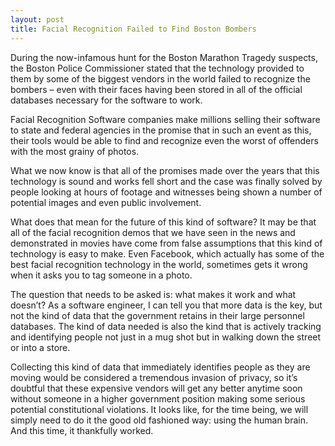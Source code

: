 ```yaml
---
layout: post
title: Facial Recognition Failed to Find Boston Bombers
---
```


During the now-infamous hunt for the Boston Marathon Tragedy suspects, the Boston Police Commissioner stated that the technology provided to them by some of the biggest vendors in the world failed to recognize the bombers – even with their faces having been stored in all of the official databases necessary for the software to work.

Facial Recognition Software companies make millions selling their software to state and federal agencies in the promise that in such an event as this, their tools would be able to find and recognize even the worst of offenders with the most grainy of photos.

What we now know is that all of the promises made over the years that this technology is sound and works fell short and the case was finally solved by people looking at hours of footage and witnesses being shown a number of potential images and even public involvement.

What does that mean for the future of this kind of software? It may be that all of the facial recognition demos that we have seen in the news and demonstrated in movies have come from false assumptions that this kind of technology is easy to make. Even Facebook, which actually has some of the best facial recognition technology in the world, sometimes gets it wrong when it asks you to tag someone in a photo.

The question that needs to be asked is: what makes it work and what doesn’t? As a software engineer, I can tell you that more data is the key, but not the kind of data that the government retains in their large personnel databases. The kind of data needed is also the kind that is actively tracking and identifying people not just in a mug shot but in walking down the street or into a store.

Collecting this kind of data that immediately identifies people as they are moving would be considered a tremendous invasion of privacy, so it’s doubtful that these expensive vendors will get any better anytime soon without someone in a higher government position making some serious potential constitutional violations. It looks like, for the time being, we will simply need to do it the good old fashioned way: using the human brain. And this time, it thankfully worked.
